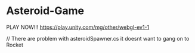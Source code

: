 # Asteroid-Game

PLAY NOW!!! https://play.unity.com/mg/other/webgl-ev1-1

// There are problem with asteroidSpawner.cs it doesnt want to gang on to Rocket

